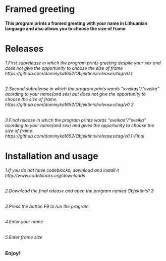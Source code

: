 <h1> Framed greeting </h1>

<h4> This program prints a framed greeting with your name in Lithuanian language and also allows you to choose the size of frame </h4>

<h1> Releases </h1>
  <h6>1.First subrelease in which the program prints greeting despite your sex and does not give the opportunity to choose the size of frame https://github.com/dominyka1652/Objektinis/releases/tag/v0.1 </h6>
  <h6>2.Second subrelease in which the program prints words "sveikas"/"sveika" acording to your name(and sex) but does not give the opportunity to choose the size of frame. https://github.com/dominyka1652/Objektinis/releases/tag/v0.2 </h6>
  <h6>3.Final release in which the program prints words "sveikas"/"sveika" acording to your name(and sex) and gives the opportunity to choose the size of frame. https://github.com/dominyka1652/Objektinis/releases/tag/v0.1-Final</h6>
  
  <h1> Installation and usage </h1>
  <h6> 1.If you do not have codeblocks, download and install it http://www.codeblocks.org/downloads </h6>
  <h6> 2.Download the final release and open the program named Objektinis1.3 </h6>
  <h6> 3.Press the button F9 to run the program </h6>
  <h6> 4.Enter your name </h6>
  <h6> 5.Enter frame size </h6>
  
  <h3> Enjoy! </h3>
